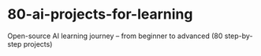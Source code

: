 # 80-ai-projects-for-learning
Open-source AI learning journey – from beginner to advanced (80 step-by-step projects)
